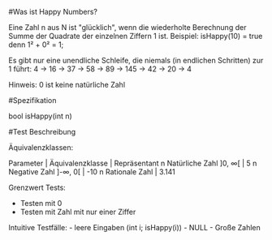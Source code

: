 #Was ist Happy Numbers?

Eine Zahl n aus N ist "glücklich", wenn die wiederholte Berechnung der Summe der Quadrate der einzelnen Ziffern 1 ist.
Beispiel: 	isHappy(10) = true denn 1² + 0² = 1;

Es gibt nur eine unendliche Schleife, die niemals (in endlichen Schritten) zur 1 führt:
4 → 16 → 37 → 58 → 89 → 145 → 42 → 20 → 4

Hinweis: 0 ist keine natürliche Zahl

#Spezifikation

bool isHappy(int n)

#Test Beschreibung

Äquivalenzklassen:

Parameter		|		Äquivalenzklasse						|		Repräsentant
n						Natürliche Zahl ]0, ∞[					|		5
n  						Negative Zahl   ]-∞, 0[					|		-10
n						Rationale Zahl							|		3.141

Grenzwert Tests:
- Testen mit 0
- Testen mit Zahl mit nur einer Ziffer

Intuitive Testfälle:
	- leere Eingaben (int i; isHappy(i))
	- NULL
	- Große Zahlen
	

